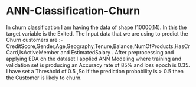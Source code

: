 # ANN-Classification-Churn

In churn classification I am having the data of shape (10000,14). In this the target variable is the Exited. The Input data that we are using to predict the Churn customers are :-CreditScore,Gender,Age,Geography,Tenure,Balance,NumOfProducts,HasCrCard,IsActiveMember and EstimatedSalary . After preprocessing and applying EDA on the dataset I applied ANN Modeling where training and validation set is producing an Accuracy rate of 85% and loss epoch is 0.35. I have set a Threshold of 0.5 ,So if the prediction probability is > 0.5 then the Customer is likely to churn.
